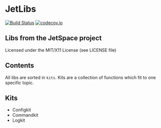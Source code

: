 # JetLibs

[![Build Status](https://travis-ci.org/jetspace/jetlibs.svg)](https://travis-ci.org/jetspace/jetlibs)
[![codecov.io](https://codecov.io/github/jetspace/jetlibs/coverage.svg?branch=master)](https://codecov.io/github/jetspace/jetlibs?branch=master)


## Libs from the JetSpace project

Licensed under the MIT/X11 License (see LICENSE file)

## Contents

All libs are sorted in `kits`. Kits are a collection of functions which fit to one specific topic.

## Kits

* Configkit
* Commandkit
* Logkit
